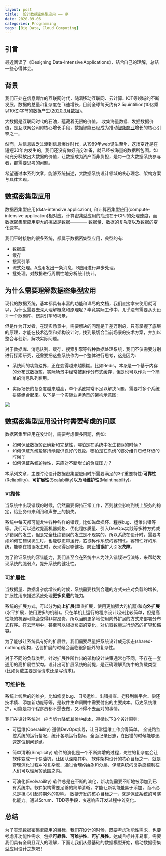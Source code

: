```yaml
---
layout: post
title:  设计数据密集型应用 —— 序
date: 2020-09-06
categories: Programming
tags: [Big Data, Cloud Computing]
---
```


## 引言
最近阅读了《Designing Data-Intensive Applications》，结合自己的理解，总结一些心得体会。

<!--more-->

## 背景
我们正处在信息爆炸的互联网时代，随着移动互联网、云计算、IOT等领域的不断发展，数据的总量和复杂度在飞速增长，目前全球每天约有2.5quintillion(10亿乘以10亿)字节的数据产生([2020.3月数据](https://www.globenewswire.com/news-release/2020/03/02/1993369/0/en/Big-Data-Analytics-Industry-Report-2020-Rapidly-Increasing-Volume-Complexity-of-Data-Cloud-Computing-Traffic-and-Adoption-of-IoT-AI-are-Driving-Growth.html#:~:text=The%20rapidly%20increasing%20volume%20and,of%20data%20generated%20every%20day.))。

大数据是互联网时代的石油，蕴藏着无限的价值。
收集海量数据、发掘数据价值，是互联网公司的核心增长手段，数据智能已经成为推动[智能商业](https://book.douban.com/subject/30357931/)增长的核心引擎之一。

然而，从信息匮乏过渡到信息爆炸时代，从1989年web诞生至今，这场变迁是在短短30年内发生的。我们还没有做好充分准备，就已经被海量的数据所包围。如何充分释放出大数据的价值，让数据成为资产而非负担，是每一位大数据系统参与者，都需要思考的问题。

希望通过本系列文章，能够系统描述，大数据系统设计领域的核心理念、架构方案与具体实现。
 
## 数据密集型应用

数据密集型应用(data-intensive application), 和计算密集型应用(compute-intensive application)相对应。计算密集型应用的瓶颈在于CPU的处理速度，而数据密集型应用更大的挑战是数据———— 数据量、数据的复杂度以及数据的变化速率。

我们平时接触的很多系统，都属于数据密集型应用，典型的有:

* 数据库
* 缓存
* 搜索引擎
* 流式处理。A应用发出一条消息，B应用进行异步处理。
* 批处理。对数据进行周期性地分析统计统计。
    
##  为什么需要理解数据密集型应用

现代的数据系统，基本都具有丰富的功能和详尽的文档，我们直接拿来使用就可以，为什么需要去深入理解概念和原理呢？毕竟实际工作中，几乎没有需要从头设计一个数据库、搜索引擎的场景。

但是作为开发者，在现实场景中，需要解决的问题是千差万别的，只有掌握了底层的原理，才能在技术选型和架构设计时，找到最切合当前场景的技术方案，并加以整合与创新，解决实际问题。

对于数据库、消息队列、缓存、搜索引擎等各种数据处理系统，我们不仅需要分别进行探索研究，还需要把这些系统作为一个整体进行思考，这是因为:

* 系统间的功能边界，正在变得越来越模糊。比如Redis，本身是一个基于内存的分布式数据库，实际场景中经常被用作分布式缓存，但是也可以作为一个简单的消息队列使用。

* 实际场景的复杂度越来越高，单个系统常常不足以解决问题，需要将多个系统拼装组合起来。以下是一个实际业务场景的架构示意图:

![](/images/data_intensive_app/multiple_components.jpg)

     
##  数据密集型应用设计时需要考虑的问题

数据密集型应用在设计时，需要考虑很多问题，例如:

* 如何保证数据的正确新和完整性，哪怕是在系统中发生错误的时候？
* 如何保证系统能够持续提供良好的性能，哪怕是在系统的部分组件已经降级的时候？
* 如何保证系统的弹性，来应对不断增长的负载压力？

本系列文章，主要讨论设计数据密集型应用时所需要满足的3个重要特性:**可靠性**(Reliability)、**可扩展性**(Scalability)以及**可维护性**(Maintinability)。

### 可靠性
当系统中出现错误的时候，仍然需要保持正常工作，否则就会影响到线上服务的稳定，给业务带来利润和声誉上的损失。

系统中每天都可能发生各种各样的错误，比如磁盘损坏、程序bug、运维出错等等。我们可以通过提高机器规格、优化程序质量、引入DevOps实践等多种方式减少错误的发生，但是完全杜绝错误的发生是不现实的。所以系统在设计时，需要考虑如何在错误发生时，也能够正常运行，这被称作系统的容错性。容错性好的系统，能够在错误发生时，表现得足够健壮，防止**错误**扩大引发**故障**。

为了验证系统的容错能力，我们甚至会在系统中人为注入错误进行演练，来帮助发现系统的脆弱点，提升系统的健壮性。

### 可扩展性
当数据量、数据复杂度增长的时候，系统需要找到合适的方式来应对负载的增长。扩展性用来描述系统处理**更多负载**的能力。

系统的扩展方式，可以分为**向上扩展**(垂直扩展，使用更加强大的机器)和**向外扩展**(水平扩展，使用更多的机器)。只在单机上运行的程序设计起来比较简单，但是高性能的机器可能会变得非常昂贵，所以当前更多地使用向外扩展的方式来部署分布式程序。在云环境中，甚至可以根据负载的变化，对机器数量进行动态的扩容和缩容。

为了能够让系统具有好的扩展性，我们需要尽量把系统设计成无状态(shared-nothing)架构，否则扩展的时候会面临很多额外的复杂性。

对于不同的负载类型，针对扩展性所作出的架构设计决策通常也不同，不存在一套通用的高扩展性架构。设计出可扩展系统的前提，是正确理解系统中的负载类型(比如负载主要是读请求还是写请求)。

### 可维护性
系统上线后的的维护，比如修复bug、日常运维、出错排查、迁移到新平台、偿还技术债、添加新功能等等，是软件生命周期中需要付出的主要成本。历史系统维护，可能是每个程序员都不愿去做，又不得不去面对的事情。

我们在设计系统时，应当努力降低其维护成本，遵循以下3个设计原则:

* 可运维(Operability)
   遵循DevOps实践，让日常运维工作变得简单。
  全链路监控系统的运行情况，统计各项运行指标，全面记录日志，在出错的时候能够迅速定位到问题点。
    
* 简单清晰(Simplicity)
   软件的演化是一个不断熵增的过程，失控的复杂度会让软件变成一个焦油坑，让团队深陷其中。
   软件架构设计的核心目标之一，就是管理演化过程中的复杂度，通过合理的抽象和分层，保证系统的复杂度控制在人们可以理解的范围之内。
    
* 可演化(Evolvability)
   软件总是在不断的演化，新功能需要不断地被添加到已有系统中。软件架构需要足够的简单清晰，才能让新功能能易于添加，而不必总是担心引起预期外的影响。
   敏捷开发的核心目标之一，就是保证系统的可演化能力。通过Scrum、TDD等手段，快速响应开发过程中的变化。
    
## 总结
为了实现数据密集型应用的目标，我们在设计的时候，既要考虑功能性需求，也要考虑非功能性需求，包括**可靠性**、**可维护性**、**可扩展性**。达成目标并非易事，需要我们具有全局且深入的理解，下面让我们从最基础的数据模型开始，启动数据密集型应用设计之旅吧！

